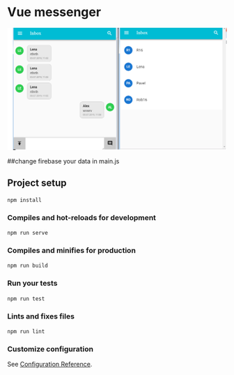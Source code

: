 # Vue messenger

![SPA, PWA](https://github.com/AlekseyFedorov27/vue-Messenger/blob/master/messendger.png "Vue messenger")


##change firebase your data in main.js

## Project setup
```
npm install
```

### Compiles and hot-reloads for development
```
npm run serve
```

### Compiles and minifies for production
```
npm run build
```

### Run your tests
```
npm run test
```

### Lints and fixes files
```
npm run lint
```

### Customize configuration
See [Configuration Reference](https://cli.vuejs.org/config/).
